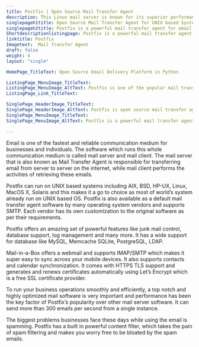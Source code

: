 ```yaml
---
title: Postfix | Open Source Mail Transfer Agent
description: This Linux mail server is known for its superior performance and security. It can send over 300 emails per second from a single Postfix instance.
singlepageh1title: Open Source Mail Transfer Agent for UNIX based Systems
singlepageh2title: Postfix is a powerful mail transfer agent for email routing and delivery. It offers useful features like junk mail control, database support and log management.
Shortdescriptionlistingpage: Postfix is a powerful mail transfer agent for email routing and delivery. It offers useful features like junk mail control, database support and log management.
linktitle: Postfix
Imagetext:  Mail Transfer Agent
draft: false
weight: 4
layout: "single"

HomePage_TitleText: Open Source Email Delivery Platform in Python

ListingPage_MenuImage_TitleText: 
ListingPage_MenuImage_AltText: Postfix is one of the popular mail transfer agent for linux
ListingPage_Link_TitleText: 

SinglePage_HeaderImage_TitleText: 
SinglePage_HeaderImage_AltText: Postfix is open source mail transfer agent
SinglePage_MenuImage_TitleText: 
SinglePage_MenuImage_AltText: Postfix is a powerful mail transfer agent software

---
```


Email is one of the fastest and reliable communication medium for businesses and individuals. The software which runs this whole communication medium is called mail server and mail client. The mail server that is also known as Mail Transfer Agent is responsible for transferring email from server to server on the internet, while mail client performs the activities of retrieving these emails.

Postfix can run on UNIX based systems including AIX, BSD, HP-UX, Linux, MacOS X, Solaris and this makes it a go to choice as most of world’s system already run on UNIX based OS. Postfix is also available as a default mail transfer agent software by many operating system vendors and supports SMTP. Each vendor has its own customization to the original software as per their requirements.

Postfix offers an amazing set of powerful features like junk mail control, database support, log management and many more. It has a wide support for database like MySQL, Memcache SQLite, PostgreSQL, LDAP.

Mail-in-a-Box offers a webmail and supports IMAP/SMTP which makes it super easy to sync across your mobile devices. It also supports contacts and calendar synchronization. It comes with HTTPS TLS support and generates and renews certificates automatically using Let’s Encrypt which is a free SSL certificate provider.

To run your business operations smoothly and efficiently, a top notch and highly optimized mail software is very important and performance has been the key factor of Postfix’s popularity over other mail server software. It can send more than 300 emails per second from a single instance.

The biggest problems businesses face these days while using the email is spamming. Postfix has a built in powerful content filter, which takes the pain of spam filtering and makes you worry free to be bloated by the spam emails.